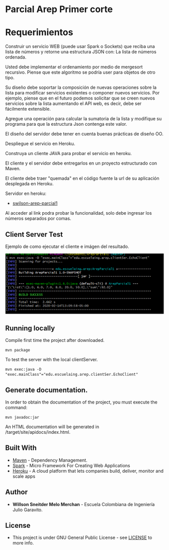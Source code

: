 # Parcial Arep Primer corte

# Requerimientos
Construir un servicio WEB (puede usar Spark o Sockets) que reciba una lista de números y retorne una estructura JSON con: La lista de números ordenada.

Usted debe implementar el ordenamiento por medio de mergesort recursivo. Piense que este algoritmo se podría user para objetos de otro tipo.

Su diseño debe soportar la composición de nuevas operaciones sobre la lista para modificar servicios existentes o componer nuevos servicios. Por ejemplo, piense que en el futuro podemos solicitar que se creen nuevos servicios sobre la lista aumentando el API web, es decir,  debe ser fácilmente extensible.

Agregue una operación para calcular la sumatoria de la lista y modifique su programa para que la estructura Json contenga este valor.

El diseño del servidor debe tener en cuenta buenas prácticas de diseño OO.

Despliegue el servicio en Heroku.

Construya un cliente JAVA para probar el servicio en heroku.

El cliente y el servidor debe entregarlos en un proyecto estructurado con Maven.

El cliente debe traer "quemada" en el código fuente la url de su aplicación desplegada en Heroku.

Servidor en heroku:

* [swilson-arep-parcial1](https://swilson-arep-parcial1.herokuapp.com)

Al acceder al link podra probar la funcionalidad, solo debe ingresar los números separados por comas.


## Client Server Test

Ejemplo de como ejecutar el cliente e imágen del resultado.

![UrlPost](https://github.com/swilsonmelo/ArepParcial1/blob/master/img/test.PNG)

## Running locally

Compile first time the project after downloaded.

    mvn package

To test the server with the local clientServer.

    mvn exec:java -D "exec.mainClass"="edu.escuelaing.arep.clientSer.EchoClient"

## Generate documentation.

In order to obtain the documentation of the project, you must execute the command:

    mvn javadoc:jar

An HTML documentation will be generated in /target/site/apidocs/index.html.

## Built With

* [Maven](https://maven.apache.org/) - Dependency Management.
* [Spark](http://sparkjava.com/) - Micro Framework For Creating Web Applications
* [Heroku](https://www.heroku.com/) - A cloud platform that lets companies build, deliver, monitor and scale apps

## Author

* **Willson Sneitder Melo Merchan** - Escuela Colombiana de Ingeniería Julio Garavito.

## License

* This project is under GNU General Public License - see [LICENSE](https://github.com/swilsonmelo/ArepParcial1/blob/master/LICENSE) to more info.

